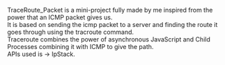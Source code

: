 TraceRoute_Packet is a mini-project fully made by me inspired from the power that an ICMP packet gives us.
<br>
It is based on sending the icmp packet to a server and finding the route it goes through using the tracroute command.
<br>
Traceroute combines the power of asynchronous JavaScript and Child Processes combining it with ICMP to give the path.
<br>
APIs used is -> IpStack.
